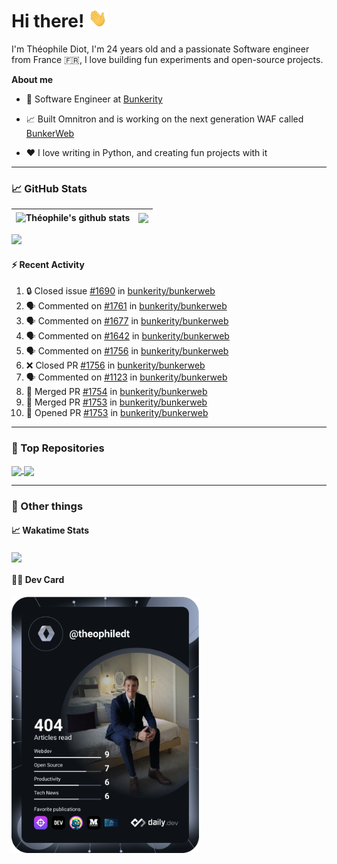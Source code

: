 # Hi there! <img src="./wave.gif" width="30px" height="30px" />

I'm Théophile Diot, I'm 24 years old and a passionate Software engineer from France 🇫🇷, I love building fun experiments and open-source projects.

**About me**

- 💼 Software Engineer at [Bunkerity](https://www.bunkerity.com/)

- 📈 Built Omnitron and is working on the next generation WAF called [BunkerWeb](https://www.bunkerweb.io)

- ❤️ I love writing in Python, and creating fun projects with it

---

### 📈 GitHub Stats

| <img align="center" src="https://github-readme-stats.vercel.app/api?username=TheophileDiot&show_icons=true&include_all_commits=true&theme=algolia&hide_border=true&rank_icon=github" alt="Théophile's github stats" /> | <img align="center" src="https://github-readme-stats.vercel.app/api/top-langs/?username=TheophileDiot&layout=compact&theme=algolia&hide_border=true" /> |
| ---------------------------------------------------------------------------------------------------------------------------------------------------------------------------------------------------------------------- | ------------------------------------------------------------------------------------------------------------------------------------------------------- |

![](https://github-readme-activity-graph.vercel.app/graph?username=TheophileDiot&theme=tokyo-night)

#### :zap: Recent Activity

<!--START_SECTION:activity-->
1. 🔒 Closed issue [#1690](https://github.com/bunkerity/bunkerweb/issues/1690) in [bunkerity/bunkerweb](https://github.com/bunkerity/bunkerweb)
2. 🗣 Commented on [#1761](https://github.com/bunkerity/bunkerweb/issues/1761#issuecomment-2513886970) in [bunkerity/bunkerweb](https://github.com/bunkerity/bunkerweb)
3. 🗣 Commented on [#1677](https://github.com/bunkerity/bunkerweb/issues/1677#issuecomment-2513879319) in [bunkerity/bunkerweb](https://github.com/bunkerity/bunkerweb)
4. 🗣 Commented on [#1642](https://github.com/bunkerity/bunkerweb/pull/1642#issuecomment-2506211049) in [bunkerity/bunkerweb](https://github.com/bunkerity/bunkerweb)
5. 🗣 Commented on [#1756](https://github.com/bunkerity/bunkerweb/pull/1756#issuecomment-2506209645) in [bunkerity/bunkerweb](https://github.com/bunkerity/bunkerweb)
6. ❌ Closed PR [#1756](https://github.com/bunkerity/bunkerweb/pull/1756) in [bunkerity/bunkerweb](https://github.com/bunkerity/bunkerweb)
7. 🗣 Commented on [#1123](https://github.com/bunkerity/bunkerweb/pull/1123#issuecomment-2503281110) in [bunkerity/bunkerweb](https://github.com/bunkerity/bunkerweb)
8. 🎉 Merged PR [#1754](https://github.com/bunkerity/bunkerweb/pull/1754) in [bunkerity/bunkerweb](https://github.com/bunkerity/bunkerweb)
9. 🎉 Merged PR [#1753](https://github.com/bunkerity/bunkerweb/pull/1753) in [bunkerity/bunkerweb](https://github.com/bunkerity/bunkerweb)
10. 💪 Opened PR [#1753](https://github.com/bunkerity/bunkerweb/pull/1753) in [bunkerity/bunkerweb](https://github.com/bunkerity/bunkerweb)
<!--END_SECTION:activity-->

---

### 🔧 Top Repositories

<a href="https://github.com/bunkerity/bunkerweb">
  <img align="center" src="https://github-readme-stats.vercel.app/api/pin/?username=Bunkerity&repo=bunkerweb&theme=algolia" />
</a>
<a href="https://github.com/TheophileDiot/Omnitron">
  <img align="center" src="https://github-readme-stats.vercel.app/api/pin/?username=TheophileDiot&repo=Omnitron&theme=algolia" />
</a>

---

### 🎉 Other things

#### 📈 Wakatime Stats

<a href="https://wakatime.com/@theophile_bunkerity">
  <img align="center" src="https://github-readme-stats.vercel.app/api/wakatime?username=3aa5ce41-c253-43d9-8441-a721e446a45f&layout=compact&theme=algolia" />
</a>

#### 👨‍💻 Dev Card

<a href="https://app.daily.dev/TheophileDt">
  <img src="./devcard.svg" width="300" alt="Théophile Diot's Dev Card"/>
</a>
